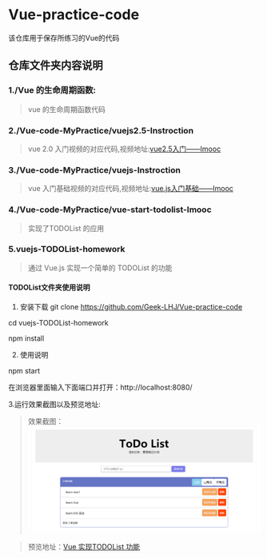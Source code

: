 # Vue-practice-code
该仓库用于保存所练习的Vue的代码


## 仓库文件夹内容说明
### 1./Vue 的生命周期函数:

> vue 的生命周期函数代码

### 2./Vue-code-MyPractice/vuejs2.5-Instroction

> vue 2.0 入门视频的对应代码,视频地址:[vue2.5入门——Imooc](https://www.imooc.com/learn/980)

### 3./Vue-code-MyPractice/vuejs-Instroction

> vue 入门基础视频的对应代码,视频地址:[vue.js入门基础——Imooc](https://www.imooc.com/learn/694)

### 4./Vue-code-MyPractice/vue-start-todolist-Imooc

> 实现了TODOList 的应用

### 5.vuejs-TODOList-homework
> 通过 Vue.js 实现一个简单的 TODOList 的功能

#### TODOList文件夹使用说明
1. 安装下载
git clone https://github.com/Geek-LHJ/Vue-practice-code

cd vuejs-TODOList-homework

npm install

2. 使用说明

npm start

在浏览器里面输入下面端口并打开：http://localhost:8080/

3.运行效果截图以及预览地址:
> 效果截图：![Vue 实现TODOList 功能](./vuejs-TODOList-homework/dist/demo.png)

> 预览地址：[Vue 实现TODOList 功能]()


